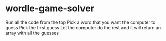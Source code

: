 # wordle-game-solver

Run all the code from the top
Pick a word that you want the computer to guess
Pick the first guess
Let the computer do the rest and it will return an array with all the guesses
